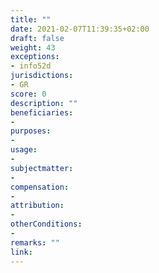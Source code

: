 ```yaml
---
title: ""
date: 2021-02-07T11:39:35+02:00 
draft: false
weight: 43
exceptions:
- info52d
jurisdictions:
- GR
score: 0
description: "" 
beneficiaries:
- 
purposes: 
- 
usage:
- 
subjectmatter:
- 
compensation:
-
attribution: 
-
otherConditions: 
- 
remarks: ""
link: 
---
```

